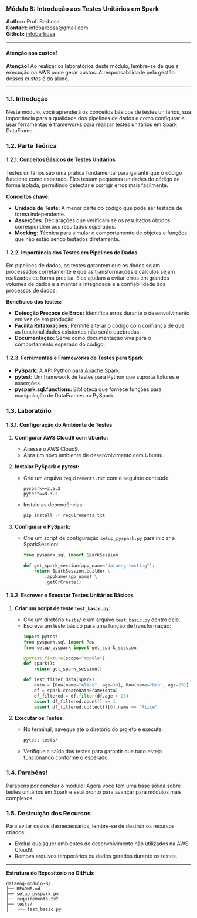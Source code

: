 ### Módulo 8: Introdução aos Testes Unitários em Spark

**Author:** Prof. Barbosa  
**Contact:** infobarbosa@gmail.com  
**Github:** [infobarbosa](https://github.com/infobarbosa)

---

#### Atenção aos custos!
**Atenção!** Ao realizar os laboratórios deste módulo, lembre-se de que a execução na AWS pode gerar custos. A responsabilidade pela gestão desses custos é do aluno.

---

### 1.1. Introdução

Neste módulo, você aprenderá os conceitos básicos de testes unitários, sua importância para a qualidade dos pipelines de dados e como configurar e usar ferramentas e frameworks para realizar testes unitários em Spark DataFrame.

### 1.2. Parte Teórica

#### 1.2.1. Conceitos Básicos de Testes Unitários
Testes unitários são uma prática fundamental para garantir que o código funcione como esperado. Eles testam pequenas unidades do código de forma isolada, permitindo detectar e corrigir erros mais facilmente.

**Conceitos chave:**
- **Unidade de Teste:** A menor parte do código que pode ser testada de forma independente.
- **Asserções:** Declarações que verificam se os resultados obtidos correspondem aos resultados esperados.
- **Mocking:** Técnica para simular o comportamento de objetos e funções que não estão sendo testados diretamente.

#### 1.2.2. Importância dos Testes em Pipelines de Dados
Em pipelines de dados, os testes garantem que os dados sejam processados corretamente e que as transformações e cálculos sejam realizados de forma precisa. Eles ajudam a evitar erros em grandes volumes de dados e a manter a integridade e a confiabilidade dos processos de dados.

**Benefícios dos testes:**
- **Detecção Precoce de Erros:** Identifica erros durante o desenvolvimento em vez de em produção.
- **Facilita Refatorações:** Permite alterar o código com confiança de que as funcionalidades existentes não serão quebradas.
- **Documentação:** Serve como documentação viva para o comportamento esperado do código.

#### 1.2.3. Ferramentas e Frameworks de Testes para Spark
- **PySpark:** A API Python para Apache Spark.
- **pytest:** Um framework de testes para Python que suporta fixtures e asserções.
- **pyspark.sql.functions:** Biblioteca que fornece funções para manipulação de DataFrames no PySpark.

### 1.3. Laboratório

#### 1.3.1. Configuração do Ambiente de Testes

1. **Configurar AWS Cloud9 com Ubuntu:**
   - Acesse o AWS Cloud9.
   - Abra um novo ambiente de desenvolvimento com Ubuntu.

2. **Instalar PySpark e pytest:**
   - Crie um arquivo `requirements.txt` com o seguinte conteúdo:
     ```
     pyspark==3.5.2
     pytest==8.3.2
     ```
   - Instale as dependências:
     ```bash
     pip install -r requirements.txt
     ```

3. **Configurar o PySpark:**
   - Crie um script de configuração `setup_pyspark.py` para iniciar a SparkSession:
     ```python
     from pyspark.sql import SparkSession

     def get_spark_session(app_name="dataeng-testing"):
         return SparkSession.builder \
             .appName(app_name) \
             .getOrCreate()
     ```

#### 1.3.2. Escrever e Executar Testes Unitários Básicos

1. **Criar um script de teste `test_basic.py`:**
   - Crie um diretório `tests/` e um arquivo `test_basic.py` dentro dele.
   - Escreva um teste básico para uma função de transformação:
     ```python
     import pytest
     from pyspark.sql import Row
     from setup_pyspark import get_spark_session

     @pytest.fixture(scope="module")
     def spark():
         return get_spark_session()

     def test_filter_data(spark):
         data = [Row(name="Alice", age=30), Row(name="Bob", age=25)]
         df = spark.createDataFrame(data)
         df_filtered = df.filter(df.age > 28)
         assert df_filtered.count() == 1
         assert df_filtered.collect()[0].name == "Alice"
     ```

2. **Executar os Testes:**
   - No terminal, navegue até o diretório do projeto e execute:
     ```bash
     pytest tests/
     ```
   - Verifique a saída dos testes para garantir que tudo esteja funcionando conforme o esperado.

### 1.4. Parabéns!
Parabéns por concluir o módulo! Agora você tem uma base sólida sobre testes unitários em Spark e está pronto para avançar para módulos mais complexos.

### 1.5. Destruição dos Recursos
Para evitar custos desnecessários, lembre-se de destruir os recursos criados:
- Exclua quaisquer ambientes de desenvolvimento não utilizados na AWS Cloud9.
- Remova arquivos temporários ou dados gerados durante os testes.

---

**Estrutura do Repositório no GitHub:**
```
dataeng-modulo-8/
├── README.md
├── setup_pyspark.py
├── requirements.txt
├── tests/
│   └── test_basic.py
```
